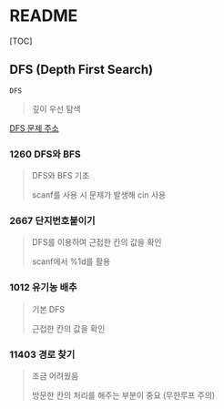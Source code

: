 # README

[TOC]

## DFS (Depth First Search)



`DFS` 

> 깊이 우선 탐색



[DFS 문제 주소](https://www.acmicpc.net/problem/tag/DFS)





### 1260 DFS와 BFS

> DFS와 BFS 기초
>
> scanf를 사용 시 문제가 발생해 cin 사용



### 2667 단지번호붙이기

> DFS를 이용하여 근접한 칸의 값을 확인
>
> scanf에서 %1d를 활용



### 1012 유기농 배추

> 기본 DFS
>
> 근접한 칸의 값을 확인



### 11403 경로 찾기

> 조금 어려웠음
>
> 방문한 칸의 처리를 해주는 부분이 중요 (무한루프 주의)

